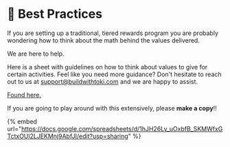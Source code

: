 # 🍒 Best Practices

If you are setting up a traditional, tiered rewards program you are probably wondering how to think about the math behind the values delivered.&#x20;

We are here to help.

Here is a sheet with guidelines on how to think about values to give for certain activities. Feel like you need more guidance? Don't hesitate to reach out to us at support@buildwithtoki.com and we are happy to assist.

[Found here.](https://docs.google.com/spreadsheets/d/1hJH26Ly\_uOxbfB\_SKMWfxGTctxOUl2LJEKMnj9AbfJI/edit?usp=sharing)

If you are going to play around with this extensively, please **make a copy**!!

{% embed url="https://docs.google.com/spreadsheets/d/1hJH26Ly_uOxbfB_SKMWfxGTctxOUl2LJEKMnj9AbfJI/edit?usp=sharing" %}

